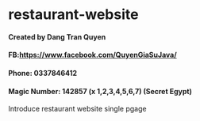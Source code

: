 # restaurant-website
#### Created by Dang Tran Quyen
#### FB:https://www.facebook.com/QuyenGiaSuJava/
#### Phone: 0337846412
#### Magic Number: 142857 (x 1,2,3,4,5,6,7) (Secret Egypt)
Introduce restaurant website single pgage 
